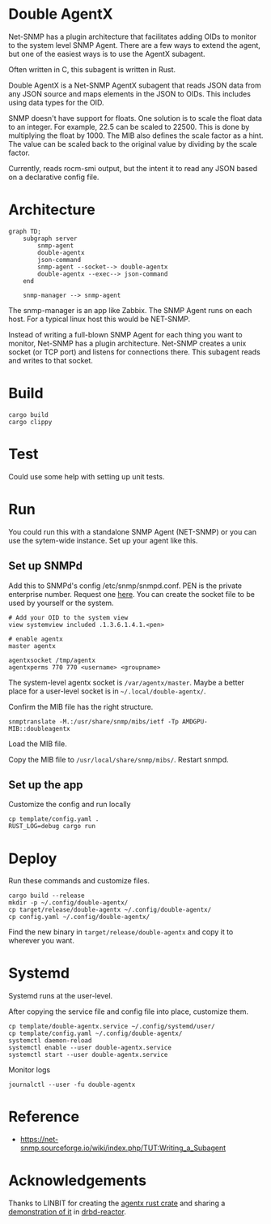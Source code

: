 # Double AgentX

Net-SNMP has a plugin architecture that facilitates adding OIDs to monitor to
the system level SNMP Agent.  There are a few ways to extend the agent, but one
of the easiest ways is to use the AgentX subagent.

Often written in C, this subagent is written in Rust.

Double AgentX is a Net-SNMP AgentX subagent that reads JSON data from any 
JSON source and maps elements in the JSON to OIDs.  This includes using data
types for the OID.

SNMP doesn't have support for floats.  One solution is to scale the float data
to an integer.  For example, 22.5 can be scaled to 22500.  This is done by 
multiplying the float by 1000.  The MIB also defines the scale factor as a
hint.  The value can be scaled back to the original value by dividing by the
scale factor. 

Currently, reads rocm-smi output, but the intent it to read any JSON based 
on a declarative config file.

# Architecture

```mermaid
graph TD;
    subgraph server
        snmp-agent
        double-agentx
        json-command
        snmp-agent --socket--> double-agentx
        double-agentx --exec--> json-command
    end

    snmp-manager --> snmp-agent
```

The snmp-manager is an app like Zabbix.  The SNMP Agent runs on each host.  For
a typical linux host this would be NET-SNMP.

Instead of writing a full-blown SNMP Agent for each thing you want to monitor,
Net-SNMP has a plugin architecture.  Net-SNMP creates a unix socket (or TCP 
port) and listens for connections there.  This subagent reads and writes to
that socket.

# Build

```shell
cargo build
cargo clippy
```


# Test

Could use some help with setting up unit tests.


# Run

You could run this with a standalone SNMP Agent (NET-SNMP) or you can use the
sytem-wide instance.  Set up your agent like this.

## Set up SNMPd

Add this to SNMPd's config /etc/snmp/snmpd.conf.  PEN is the private enterprise
number.  Request one [here](https://www.iana.org/assignments/enterprise-numbers/).
You can create the socket file to be used by yourself or the system.

```
# Add your OID to the system view
view systemview included .1.3.6.1.4.1.<pen>

# enable agentx
master agentx

agentxsocket /tmp/agentx
agentxperms 770 770 <username> <groupname>
```

The system-level agentx socket is `/var/agentx/master`.  Maybe a better place 
for a user-level socket is in `~/.local/double-agentx/`.

Confirm the MIB file has the right structure.

```shell
snmptranslate -M.:/usr/share/snmp/mibs/ietf -Tp AMDGPU-MIB::doubleagentx
```

Load the MIB file.

Copy the MIB file to `/usr/local/share/snmp/mibs/`.  Restart snmpd.


## Set up the app

Customize the config and run locally

```
cp template/config.yaml .
RUST_LOG=debug cargo run
```

# Deploy

Run these commands and customize files.

```shell
cargo build --release
mkdir -p ~/.config/double-agentx/
cp target/release/double-agentx ~/.config/double-agentx/
cp config.yaml ~/.config/double-agentx/
```

Find the new binary in `target/release/double-agentx` and copy it to wherever you want.


# Systemd

Systemd runs at the user-level.

After copying the service file and config file into place, customize them. 

```shell
cp template/double-agentx.service ~/.config/systemd/user/
cp template/config.yaml ~/.config/double-agentx/
systemctl daemon-reload
systemctl enable --user double-agentx.service
systemctl start --user double-agentx.service
```

Monitor logs

```shell
journalctl --user -fu double-agentx
```

# Reference

* https://net-snmp.sourceforge.io/wiki/index.php/TUT:Writing_a_Subagent


# Acknowledgements

Thanks to LINBIT for creating the [agentx rust crate](https://crates.io/crates/agentx) and sharing a 
[demonstration of it](https://github.com/LINBIT/drbd-reactor/blob/master/src/plugin/agentx.rs) 
in [drbd-reactor](https://github.com/LINBIT/drbd-reactor/blob/master/src/plugin/agentx.rs).
